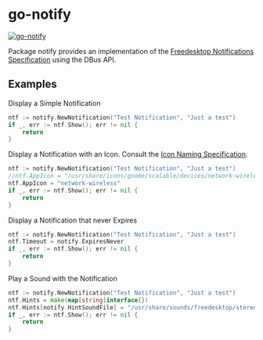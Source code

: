 go-notify
=====================

[![go-notify](https://godoc.org/github.com/TheCreeper/go-notify?status.png)](http://godoc.org/github.com/TheCreeper/go-notify)

Package notify provides an implementation of the [Freedesktop Notifications Specification](https://developer.gnome.org/notification-spec/) using the DBus API.

## Examples

Display a Simple Notification
```Go
ntf := notify.NewNotification("Test Notification", "Just a test")
if _, err := ntf.Show(); err != nil {
	return
}
```

Display a Notification with an Icon. Consult the [Icon Naming Specification](http://standards.freedesktop.org/icon-naming-spec/icon-naming-spec-latest.html).
```Go
ntf := notify.NewNotification("Test Notification", "Just a test")
//ntf.AppIcon = "/usr/share/icons/gnome/scalable/devices/network-wireless-symbolic.svg"
ntf.AppIcon = "network-wireless"
if _, err := ntf.Show(); err != nil {
	return
}
```

Display a Notification that never Expires
```Go
ntf := notify.NewNotification("Test Notification", "Just a test")
ntf.Timeout = notify.ExpiresNever
if _, err := ntf.Show(); err != nil {
	return
}
```

Play a Sound with the Notification
```Go
ntf := notify.NewNotification("Test Notification", "Just a test")
ntf.Hints = make(map[string]interface{})
ntf.Hints[notify.HintSoundFile] = "/usr/share/sounds/freedesktop/stereo/dialog-information.oga"
if _, err := ntf.Show(); err != nil {
	return
}
```